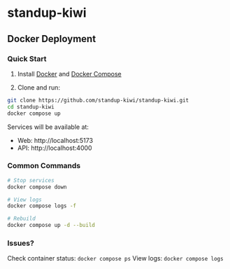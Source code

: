 # standup-kiwi

## Docker Deployment

### Quick Start

1. Install [Docker](https://docs.docker.com/get-docker/) and [Docker Compose](https://docs.docker.com/compose/install/)

2. Clone and run:

```bash
git clone https://github.com/standup-kiwi/standup-kiwi.git
cd standup-kiwi
docker compose up
```

Services will be available at:
- Web: http://localhost:5173
- API: http://localhost:4000

### Common Commands

```bash
# Stop services
docker compose down

# View logs
docker compose logs -f

# Rebuild
docker compose up -d --build
```

### Issues?
Check container status: `docker compose ps`
View logs: `docker compose logs`
